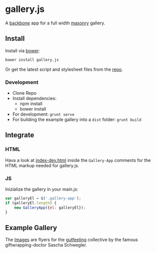 # gallery.js 

A [backbone](http://backbonejs.org/) app for a full width [masonry](http://masonry.desandro.com/) gallery. 

## Install

Install via [bower](http://bower.io/):

``` bash 
bower install gallery.js
```

Or get the latest script and stylesheet files from the [repo](tree/master/lib).

### Development
- Clone Repo
- Install dependencies:
    - npm install
    - bower install
- For development: ``grunt serve`` 
- For building the example gallery into a ``dist`` folder: ``grunt build``

## Integrate

### HTML
Hava a look at [index-dev.html](blob/master/app/index-dev.html) inside the ``Gallery-App`` comments for the HTML markup needed for gallery.js.

### JS
Inizialize the gallery in your main.js:

``` js
var galleryEl = $('.gallery-app');
if (galleryEl.length) {
    new GalleryApp({el: galleryEl});
}
```

## Example Gallery

The [Images](https://snrbrnjna.github.io/galleryjs) are flyers for the [gutfeeling](http://gutfeeling.de) collective by the famous giftwrapping-doctor Sascha Schwegler.
